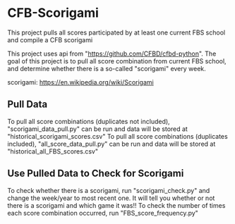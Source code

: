 # CFB-Scorigami
This project pulls all scores participated by at least one current FBS school and compile a CFB scorigami

This project uses api from "https://github.com/CFBD/cfbd-python". The goal of this project is to pull all score combination from current FBS school, and determine whether there is a so-called "scorigami" every week. 

scorigami: https://en.wikipedia.org/wiki/Scorigami


## Pull Data
To pull all score combinations (duplicates not included), "scorigami_data_pull.py" can be run and data will be stored at "historical_scorigami_scores.csv"
To pull all score combinations (duplicates included), "all_score_data_pull.py" can be run and data will be stored at "historical_all_FBS_scores.csv"

## Use Pulled Data to Check for Scorigami
To check whether there is a scorigami, run "scorigami_check.py" and change the week/year to most recent one. It will tell you whether or not there is a scorigami and which game it was!!
To check the number of times each score combination occurred, run "FBS_score_frequency.py"

